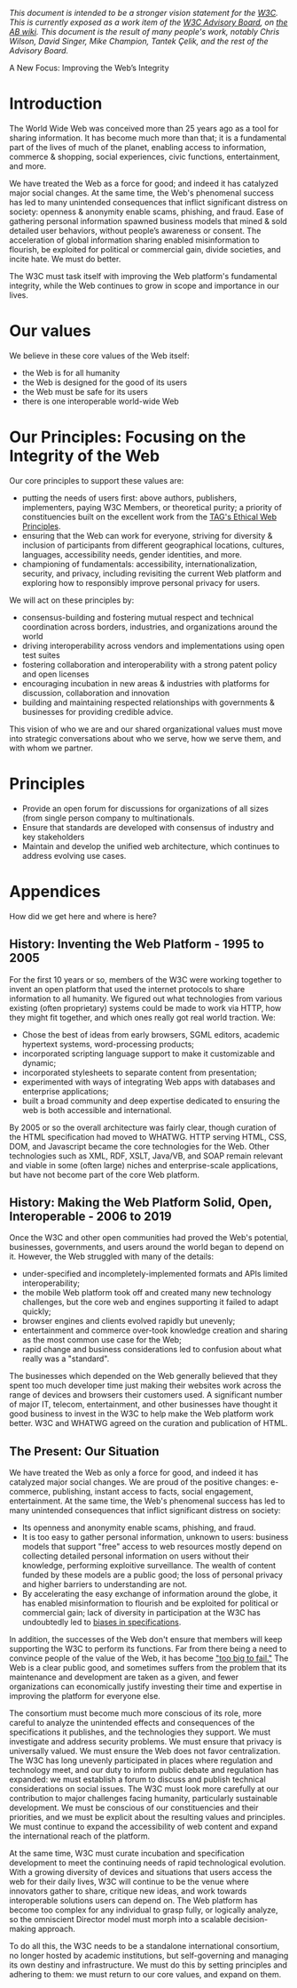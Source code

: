 *This document is intended to be a stronger vision statement for the [W3C](https://w3.org/).  This is currently exposed as a work item of the [W3C Advisory Board](https://www.w3.org/2002/ab/), on [the AB wiki](https://www.w3.org/wiki/AB/2021_Priorities#Vision). This document is the result of many people's work, notably Chris Wilson, David Singer, Mike Champion, Tantek Çelik, and the rest of the Advisory Board.*

A New Focus: Improving the Web’s Integrity

# Introduction
The World Wide Web was conceived more than 25 years ago as a tool for sharing information. It has become much more than that; it is a fundamental part of the lives of much of the planet, enabling access to information, commerce & shopping, social experiences, civic functions, entertainment, and more. 

We have treated the Web as a force for good; and indeed it has catalyzed major social changes. At the same time, the Web's phenomenal success has led to many unintended consequences that inflict significant distress on society: openness & anonymity enable scams, phishing, and fraud. Ease of gathering personal information spawned business models that mined & sold detailed user behaviors, without people’s awareness or consent. The acceleration of global information sharing enabled misinformation to flourish, be exploited for political or commercial gain, divide societies, and incite hate.  We must do better.

The W3C must task itself with improving the Web platform's fundamental integrity, while the Web continues to grow in scope and importance in our lives.  

# Our values

We believe in these core values of the Web itself:

* the Web is for all humanity
* the Web is designed for the good of its users
* the Web must be safe for its users
* there is one interoperable world-wide Web

# Our Principles: Focusing on the Integrity of the Web

Our core principles to support these values are:

* putting the needs of users first: above authors, publishers, implementers, paying W3C Members, or theoretical purity; a priority of constituencies built on the excellent work from the [TAG's Ethical Web Principles](https://www.w3.org/2001/tag/doc/ethical-web-principles/).
* ensuring that the Web can work for everyone, striving for diversity & inclusion of participants from different geographical locations, cultures, languages, accessibility needs, gender identities, and more.
* championing of fundamentals: accessibility, internationalization, security, and privacy, including revisiting the current Web platform and exploring how to responsibly improve personal privacy for users.

We will act on these principles by:
* consensus-building and fostering mutual respect and technical coordination across borders, industries, and organizations around the world
* driving interoperability across vendors and implementations using open test suites
* fostering collaboration and interoperability with a strong patent policy and open licenses
* encouraging incubation in new areas & industries with platforms for discussion, collaboration and innovation
* building and maintaining respected relationships with governments & businesses for providing credible advice.

This vision of who we are and our shared organizational values must move into strategic conversations about who we serve, how we serve them, and with whom we partner.

# Principles

*	Provide an open forum for discussions for organizations of all sizes (from single person company to multinationals.
*	Ensure that standards are developed with consensus of industry and key stakeholders
*	Maintain and develop the unified web architecture, which continues to address evolving use cases.



# Appendices

How did we get here and where is here?

## History: Inventing the Web Platform - 1995 to 2005
For the first 10 years or so, members of the W3C were working together to invent an open platform that used the internet protocols to share information to all humanity. We figured out what technologies from various existing (often proprietary) systems could be made to work via HTTP, how they might fit together, and which ones really got real world traction. We:

* Chose the best of ideas from early browsers, SGML editors, academic hypertext systems, word-processing products;
* incorporated scripting language support to make it customizable and dynamic;
* incorporated stylesheets to separate content from presentation;
* experimented with ways of integrating Web apps with databases and enterprise applications;
* built a broad community and deep expertise dedicated to ensuring the web is both accessible and international.

By 2005 or so the overall architecture was fairly clear, though curation of the HTML specification had moved to WHATWG. HTTP serving HTML, CSS, DOM, and Javascript became the core technologies for the Web. Other technologies such as XML, RDF, XSLT, Java/VB, and SOAP remain relevant and viable in some (often large) niches and enterprise-scale applications, but have not become part of the core Web platform.

## History: Making the Web Platform Solid, Open, Interoperable - 2006 to 2019
Once the W3C and other open communities had proved the Web's potential, businesses, governments, and users around the world began to depend on it. However, the Web struggled with many of the details:

* under-specified and incompletely-implemented formats and APIs limited interoperability;
* the mobile Web platform took off and created many new technology challenges, but the core web and engines supporting it failed to adapt quickly;
* browser engines and clients evolved rapidly but unevenly;
* entertainment and commerce over-took knowledge creation and sharing as the most common use case for the Web;
* rapid change and business considerations led to confusion about what really was a "standard".

The businesses which depended on the Web generally believed that they spent too much developer time just making their websites work across the range of devices and browsers their customers used. A significant number of major IT, telecom, entertainment, and other businesses have thought it good business to invest in the W3C to help make the Web platform work better. W3C and WHATWG agreed on the curation and publication of HTML.

## The Present: Our Situation
We have treated the Web as only a force for good, and indeed it has catalyzed major social changes. We are proud of the positive changes: e-commerce, publishing, instant access to facts, social engagement, entertainment. At the same time, the Web's phenomenal success has led to many unintended consequences that inflict significant distress on society:

* Its openness and anonymity enable scams, phishing, and fraud.
* It is too easy to gather personal information, unknown to users: business models that support "free" access to web resources mostly depend on collecting detailed personal information on users without their knowledge, performing exploitive surveillance. The wealth of content funded by these models are a public good; the loss of personal privacy and higher barriers to understanding are not.
* By accelerating the easy exchange of information around the globe, it has enabled misinformation to flourish and be exploited for political or commercial gain;
lack of diversity in participation at the W3C has undoubtedly led to [biases in specifications](https://en.wikipedia.org/wiki/Algorithmic_bias).

In addition, the successes of the Web don't ensure that members will keep supporting the W3C to perform its functions. Far from there being a need to convince people of the value of the Web, it has become ["too big to fail."](https://en.wikipedia.org/wiki/Too_big_to_fail) The Web is a clear public good, and sometimes suffers from the problem that its maintenance and development are taken as a given, and fewer organizations can economically justify investing their time and expertise in improving the platform for everyone else.

The consortium must become much more conscious of its role, more careful to analyze the unintended effects and consequences of the specifications it publishes, and the technologies they support. We must investigate and address security problems. We must ensure that privacy is universally valued. We must ensure the Web does not favor centralization. The W3C has long unevenly participated in places where regulation and technology meet, and our duty to inform public debate and regulation has expanded: we must establish a forum to discuss and publish technical considerations on social issues. The W3C must look more carefully at our contribution to major challenges facing humanity, particularly sustainable development.  We must be conscious of our constituencies and their priorities, and we must be explicit about the resulting values and principles. We must continue to expand the accessibility of web content and expand the international reach of the platform.

At the same time, W3C must curate incubation and specification development to meet the continuing needs of rapid technological evolution. With a growing diversity of devices and situations that users access the web for their daily lives, W3C will continue to be the venue where innovators gather to share, critique new ideas, and work towards interoperable solutions users can depend on. The Web platform has become too complex for any individual to grasp fully, or logically analyze, so the omniscient Director model must morph into a scalable decision-making approach.

To do all this, the W3C needs to be a standalone international consortium, no longer hosted by academic institutions, but self-governing and managing its own destiny and infrastructure. We must do this by setting principles and adhering to them:  we must return to our core values, and expand on them.
